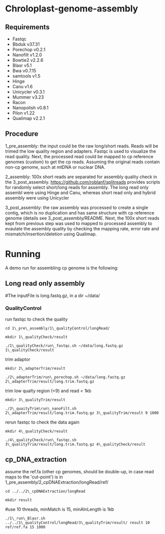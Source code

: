 # Chroloplast-genome-assembly

## Requirements
- Fastqc
- Bbduk v37.31
- Porechop v0.2.1
- Nanofilt v1.2.0
- Bowtie2 v2.2.6
- Blasr v5.1
- Bwa v0.7.15
- samtools v1.5
- Hinge
- Canu v1.6
- Unicycler v0.3.1
- Mummer v3.23
- Racon
- Nanopolish v0.8.1
- Pilon v1.22
- Qualimap v2.2.1

## Procedure

1_pre_assembly: the input could be the raw long/short reads. Reads will be trimed the low quality region and adapters. Fastqc is used to visualize the read quality. Next, the processed read could be mapped to cp reference genomes (custom) to get the cp reads. Assuming the original reads contain non-cp genome, such at mtDNA or nuclear DNA.

2_assembly: 100x short reads are separated for assembly quality check in the 3_post_assembly. https://github.com/roblanf/splitreads provides scripts for randomly select short/long reads for assembly. The long read only assembl were using Hinge and Canu, whereas short read only and hybrid assembly were using Unicycler

3_post_assembly: the raw assembly was processed to create a single contig, which is no duplication and has same structure with cp reference genome (details see 3_post_assembly/README. Next, the 100x short reads kept from previous step was used to mapped to processed assembly to evaulate the assembly quality by checking the mapping rate, error rate and mismatch/insertion/deletion using Qualimap. 

# Running
A demo run for assembling cp genome is the following:
## Long read only assembly

#The inputFile is long.fastq.gz, in a dir ~/data/

### QualityControl

run fastqc to check the quality
```
cd 1\_pre\_assembly/1\_qualityControl/longRead/

mkdir 1\_qualityCheck/result

./1\_qualityCheck/run\_fastqc.sh ~/data/long.fastq.gz 1\_qualityCheck/result
```
trim adaptor
```
mkdir 2\_adapterTrim/result

./2\_adapterTrim/run\_porechop.sh ~/data/long.fastq.gz 2\_adapterTrim/result/long.trim.fastq.gz
```
trim low qualty region (<9) and read < 1kb
```
mkdir 3\_qualityTrim/result

./3\_quaityTrim\run\_nanoFilt.sh 2\_adapterTrim/result/long.trim.fastq.gz 3\_qualityTrim/result 9 1000
```
rerun fastqc to check the data again
```
mkdir 4\_qualityCheck/result

./4\_qualityCheck/run\_fastqc.sh 3\_qualityTrim/result/long.trim.fastq.gz 4\_qualityCheck/result
```

## cp\_DNA\_extraction

assume the ref.fa (other cp genomes, should be double-up, in case read maps to the 'cut-point') is in 1\_pre\_assembly/2\_cpDNAExtraction/longRead/ref/
```
cd ../../2\_cpDNAExtraction/longRead

mkdir result

```

#use 10 threads, minMatch is 15, minAlnLength is 1kb
```
./1\_run\_Blasr.sh ../../1\_qualityControl/longRead/3\_qualityTrim/result/ result 10 ref/ref.fa 15 1000  
```
